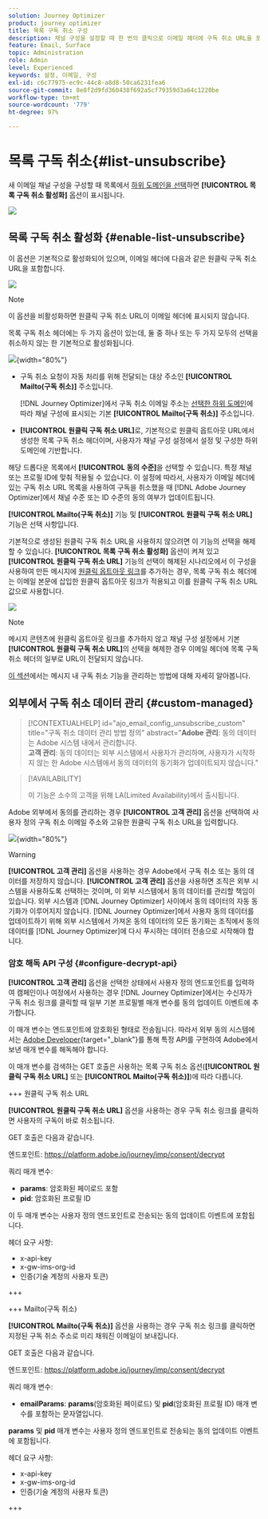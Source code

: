 ```yaml
---
solution: Journey Optimizer
product: journey optimizer
title: 목록 구독 취소 구성
description: 채널 구성을 설정할 때 한 번의 클릭으로 이메일 헤더에 구독 취소 URL을 포함하는 방법을 알아봅니다
feature: Email, Surface
topic: Administration
role: Admin
level: Experienced
keywords: 설정, 이메일, 구성
exl-id: c6c77975-ec9c-44c8-a8d8-50ca6231fea6
source-git-commit: 8e8f2d9fd360438f692a5cf79359d3a64c1220be
workflow-type: tm+mt
source-wordcount: '779'
ht-degree: 97%

---
```


# 목록 구독 취소{#list-unsubscribe}

<!--Do not modify - Legal Review Done -->

새 이메일 채널 구성을 구성할 때 목록에서 [하위 도메인을 선택](email-settings.md#subdomains-and-ip-pools)하면 **[!UICONTROL 목록 구독 취소 활성화]** 옵션이 표시됩니다.

![](assets/preset-list-unsubscribe.png)

## 목록 구독 취소 활성화 {#enable-list-unsubscribe}

이 옵션은 기본적으로 활성화되어 있으며, 이메일 헤더에 다음과 같은 원클릭 구독 취소 URL을 포함합니다.

![](assets/preset-list-unsubscribe-header.png)

>[!NOTE]
>
>이 옵션을 비활성화하면 원클릭 구독 취소 URL이 이메일 헤더에 표시되지 않습니다.

목록 구독 취소 헤더에는 두 가지 옵션이 있는데, 둘 중 하나 또는 두 가지 모두의 선택을 취소하지 않는 한 기본적으로 활성화됩니다.

![](assets/surface-list-unsubscribe.png){width="80%"}

* 구독 취소 요청이 자동 처리를 위해 전달되는 대상 주소인 **[!UICONTROL Mailto(구독 취소)]** 주소입니다.

  [!DNL Journey Optimizer]에서 구독 취소 이메일 주소는 [선택한 하위 도메인](#subdomains-and-ip-pools)에 따라 채널 구성에 표시되는 기본 **[!UICONTROL Mailto(구독 취소)]** 주소입니다. <!--With this method, clicking the Unsubscribe link sends a pre-filled email to the unsubscribe address specified in the email header.-->

* **[!UICONTROL 원클릭 구독 취소 URL]**&#x200B;로, 기본적으로 원클릭 옵트아웃 URL에서 생성한 목록 구독 취소 헤더이며, 사용자가 채널 구성 설정에서 설정 및 구성한 하위 도메인에 기반합니다.<!--With this method, clicking the Unsubscribe link directly unsubscribes the user, requiring only a single action to unsubscribe.-->

해당 드롭다운 목록에서 **[!UICONTROL 동의 수준]**&#x200B;을 선택할 수 있습니다. 특정 채널 또는 프로필 ID에 맞춰 적용될 수 있습니다. 이 설정에 따라서, 사용자가 이메일 헤더에 있는 구독 취소 URL 목록을 사용하여 구독을 취소했을 때 [!DNL Adobe Journey Optimizer]에서 채널 수준 또는 ID 수준의 동의 여부가 업데이트됩니다.

**[!UICONTROL Mailto(구독 취소)]** 기능 및 **[!UICONTROL 원클릭 구독 취소 URL]** 기능은 선택 사항입니다.

기본적으로 생성된 원클릭 구독 취소 URL을 사용하지 않으려면 이 기능의 선택을 해제할 수 있습니다. **[!UICONTROL 목록 구독 취소 활성화]** 옵션이 켜져 있고 **[!UICONTROL 원클릭 구독 취소 URL]** 기능의 선택이 해제된 시나리오에서 이 구성을 사용하여 만든 메시지에 [원클릭 옵트아웃 링크](../email/email-opt-out.md#one-click-opt-out)를 추가하는 경우, 목록 구독 취소 헤더에는 이메일 본문에 삽입한 원클릭 옵트아웃 링크가 적용되고 이를 원클릭 구독 취소 URL 값으로 사용합니다.

![](assets/preset-list-unsubscribe-opt-out-url.png)

>[!NOTE]
>
>메시지 콘텐츠에 원클릭 옵트아웃 링크를 추가하지 않고 채널 구성 설정에서 기본 **[!UICONTROL 원클릭 구독 취소 URL]**&#x200B;의 선택을 해제한 경우 이메일 헤더에 목록 구독 취소 헤더의 일부로 URL이 전달되지 않습니다.

[이 섹션](../email/email-opt-out.md#unsubscribe-header)에서는 메시지 내 구독 취소 기능을 관리하는 방법에 대해 자세히 알아봅니다.

## 외부에서 구독 취소 데이터 관리 {#custom-managed}

>[!CONTEXTUALHELP]
>id="ajo_email_config_unsubscribe_custom"
>title="구독 취소 데이터 관리 방법 정의"
>abstract="**Adobe 관리**: 동의 데이터는 Adobe 시스템 내에서 관리합니다.<br>**고객 관리**: 동의 데이터는 외부 시스템에서 사용자가 관리하며, 사용자가 시작하지 않는 한 Adobe 시스템에서 동의 데이터의 동기화가 업데이트되지 않습니다."

>[!AVAILABILITY]
>
>이 기능은 소수의 고객을 위해 LA(Limited Availability)에서 출시됩니다.

Adobe 외부에서 동의를 관리하는 경우 **[!UICONTROL 고객 관리]** 옵션을 선택하여 사용자 정의 구독 취소 이메일 주소와 고유한 원클릭 구독 취소 URL을 입력합니다.

![](assets/surface-list-unsubscribe-custom.png){width="80%"}

>[!WARNING]
>
>**[!UICONTROL 고객 관리]** 옵션을 사용하는 경우 Adobe에서 구독 취소 또는 동의 데이터를 저장하지 않습니다. **[!UICONTROL 고객 관리]** 옵션을 사용하면 조직은 외부 시스템을 사용하도록 선택하는 것이며, 이 외부 시스템에서 동의 데이터를 관리할 책임이 있습니다. 외부 시스템과 [!DNL Journey Optimizer] 사이에서 동의 데이터의 자동 동기화가 이루어지지 않습니다. [!DNL Journey Optimizer]에서 사용자 동의 데이터를 업데이트하기 위해 외부 시스템에서 가져온 동의 데이터의 모든 동기화는 조직에서 동의 데이터를 [!DNL Journey Optimizer]에 다시 푸시하는 데이터 전송으로 시작해야 합니다.

### 암호 해독 API 구성 {#configure-decrypt-api}

**[!UICONTROL 고객 관리]** 옵션을 선택한 상태에서 사용자 정의 엔드포인트를 입력하여 캠페인이나 여정에서 사용하는 경우 [!DNL Journey Optimizer]에서는 수신자가 구독 취소 링크를 클릭할 때 일부 기본 프로필별 매개 변수를 동의 업데이트 이벤트<!--sent to the custom endpoint -->에 추가합니다.

이 매개 변수는 엔드포인트에 암호화된 형태로 전송됩니다. 따라서 외부 동의 시스템에서는 [Adobe Developer](https://developer.adobe.com){target="_blank"}를 통해 특정 API를 구현하여 Adobe에서 보낸 매개 변수를 해독해야 합니다.

이 매개 변수를 검색하는 GET 호출은 사용하는 목록 구독 취소 옵션(**[!UICONTROL 원클릭 구독 취소 URL]** 또는 **[!UICONTROL Mailto(구독 취소)]**)에 따라 다릅니다.

<!--To configure the API to send back the information to [!DNL Adobe Journey Optimizer] when a recipient has unsubscribed using the List unsubscribe option with custom endpoints, follow the steps below.-->

+++ 원클릭 구독 취소 URL

**[!UICONTROL 원클릭 구독 취소 URL]** 옵션을 사용하는 경우 구독 취소 링크를 클릭하면 사용자의 구독이 바로 취소됩니다.

GET 호출은 다음과 같습니다.

엔드포인트: https://platform.adobe.io/journey/imp/consent/decrypt

쿼리 매개 변수:

* **params**: 암호화된 페이로드 포함
* **pid**: 암호화된 프로필 ID

이 두 매개 변수는 사용자 정의 엔드포인트로 전송되는 동의 업데이트 이벤트에 포함됩니다.

헤더 요구 사항:

* x-api-key
* x-gw-ims-org-id
* 인증(기술 계정의 사용자 토큰)

+++

+++ Mailto(구독 취소)

**[!UICONTROL Mailto(구독 취소)]** 옵션을 사용하는 경우 구독 취소 링크를 클릭하면 지정된 구독 취소 주소로 미리 채워진 이메일이 보내집니다.

GET 호출은 다음과 같습니다.

엔드포인트: https://platform.adobe.io/journey/imp/consent/decrypt

쿼리 매개 변수:

* **emailParams**: **params**(암호화된 페이로드) 및 **pid**(암호화된 프로필 ID) 매개 변수를 포함하는 문자열입니다.

**params** 및 **pid** 매개 변수는 사용자 정의 엔드포인트로 전송되는 동의 업데이트 이벤트에 포함됩니다.

헤더 요구 사항:

* x-api-key
* x-gw-ims-org-id
* 인증(기술 계정의 사용자 토큰)

+++
